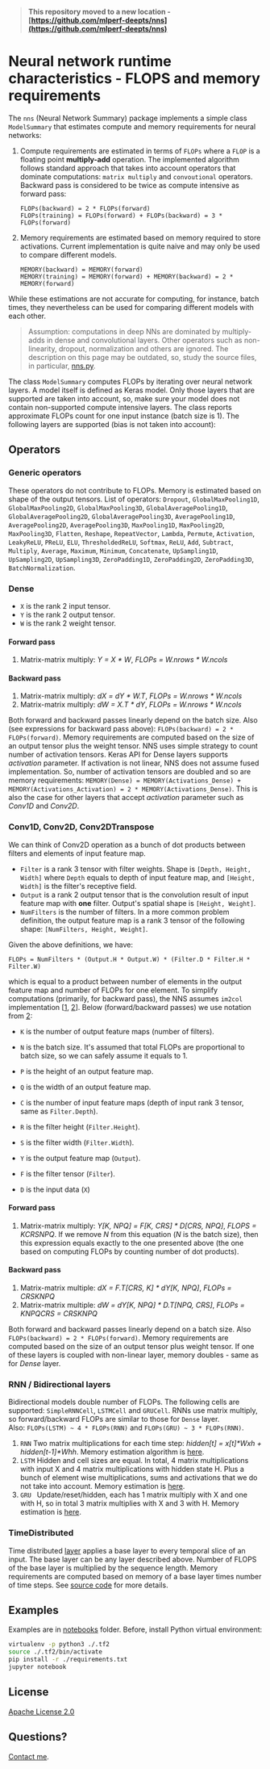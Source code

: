 > __This repository moved to a new location - [https://github.com/mlperf-deepts/nns](https://github.com/mlperf-deepts/nns)__

# Neural network runtime characteristics - FLOPS and memory requirements


The `nns` (Neural Network Summary) package implements a simple class `ModelSummary` that estimates compute and memory requirements for neural networks:

1. Compute requirements are estimated in terms of `FLOPs` where a `FLOP` is a floating point __multiply-add__ operation. The implemented algorithm follows standard approach that takes into account operators that dominate computations: `matrix multiply` and `convoutional` operators. Backward pass is considered to be twice as compute intensive as forward pass:
   ```
   FLOPs(backward) = 2 * FLOPs(forward)
   FLOPs(training) = FLOPs(forward) + FLOPs(backward) = 3 * FLOPs(forward)
   ```
2. Memory requirements are estimated based on memory required to store activations. Current implementation is quite naive and may only be used to compare different models.
   ```
   MEMORY(backward) = MEMORY(forward)
   MEMORY(training) = MEMORY(forward) + MEMORY(backward) = 2 * MEMORY(forward)  
   ```  
 
 While these estimations are not accurate for computing, for instance, batch times, they nevertheless can be used for comparing different models with each other.  

> Assumption: computations in deep NNs are dominated by multiply-adds in dense and convolutional layers. Other operators such as non-linearity, dropout, normalization and others are ignored. The description on this page may be outdated, so, study the source files, in particular, [nns.py](https://github.com/sergey-serebryakov/nns/blob/master/python/nns/nns.py).


The class `ModelSummary` computes FLOPs by iterating over neural network layers. A model itself is defined as Keras model. Only those layers that are supported are taken into account, so, make sure your model does not contain non-supported compute intensive layers. The class reports approximate FLOPs count for one input instance (batch size is 1). The following layers are supported (bias is not taken into account):

## Operators  

### Generic operators
These operators do not contribute to FLOPs. Memory is estimated based on shape of the output tensors. List of operators: `Dropout`, `GlobalMaxPooling1D`, `GlobalMaxPooling2D`, `GlobalMaxPooling3D`, `GlobalAveragePooling1D`, `GlobalAveragePooling2D`, `GlobalAveragePooling3D`, `AveragePooling1D`, `AveragePooling2D`, `AveragePooling3D`, `MaxPooling1D`, `MaxPooling2D`, `MaxPooling3D`, `Flatten`, `Reshape`, `RepeatVector`, `Lambda`, `Permute`, `Activation`, `LeakyReLU`, `PReLU`, `ELU`, `ThresholdedReLU`, `Softmax`, `ReLU`, `Add`, `Subtract`, `Multiply`, `Average`, `Maximum`, `Minimum`, `Concatenate`, `UpSampling1D`, `UpSampling2D`, `UpSampling3D`, `ZeroPadding1D`, `ZeroPadding2D`, `ZeroPadding3D`, `BatchNormalization`.  


### Dense  
- `X` is the rank 2 input tensor.
- `Y` is the rank 2 output tensor.
- `W` is the rank 2 weight tensor.
#### Forward pass  
1. Matrix-matrix multiply: _Y = X * W_, _FLOPs = W.nrows * W.ncols_

#### Backward pass  
1. Matrix-matrix multiply: _dX = dY * W.T_, _FLOPs = W.nrows * W.ncols_  
2. Matrix-matrix multiply: _dW = X.T * dY_, _FLOPs = W.nrows * W.ncols_    

Both forward and backward passes linearly depend on the batch size. Also (see expressions for backward pass above): `FLOPs(backward) = 2 * FLOPs(forward)`.
Memory requirements are computed based on the size of an output tensor plus the weight tensor. NNS uses simple strategy to count number of activation tensors. Keras API for Dense layers supports _activation_ parameter. If activation is not linear, NNS does not assume fused implementation. So, number of activation tensors are doubled and so are memory requirements: `MEMORY(Dense) = MEMORY(Activations_Dense) + MEMORY(Activations_Activation) = 2 * MEMORY(Activations_Dense)`. This is also the case for other layers that accept _activation_ parameter such as _Conv1D_ and _Conv2D_. 
  
### Conv1D, Conv2D, Conv2DTranspose
We can think of Conv2D operation as a bunch of dot products between filters and elements of input feature map.
- `Filter` is a rank 3 tensor with filter weights. Shape is `[Depth, Height, Width]` where `Depth` equals to depth of input feature map, and `[Height, Width]` is the filter's receptive field.
- `Output` is a rank 2 output tensor that is the convolution result of input feature map with **one** filter. Output's spatial shape is `[Height, Weight]`.
- `NumFilters` is the number of filters. In a more common problem definition, the output feature map is a rank 3 tensor of the following shape: `[NumFilters, Height, Weight]`.

Given the above definitions, we have:
```shell
FLOPs = NumFilters * (Output.H * Output.W) * (Filter.D * Filter.H * Filter.W)
```
which is equal to a product between number of elements in the output feature map and number of FLOPs for one element. To simplify computations (primarily, for backward pass), the NNS assumes `im2col` implementation [[1](https://wiseodd.github.io/techblog/2016/07/16/convnet-conv-layer/), [2](https://arxiv.org/pdf/1410.0759.pdf)]. Below (forward/backward passes) we use notation from [2](https://arxiv.org/pdf/1410.0759.pdf):
- `K` is the number of output feature maps (number of filters).
- `N` is the batch size. It's assumed that total FLOPs are proportional to batch size, so we can safely assume it equals to 1.
- `P` is the height of an output feature map.
- `Q` is the width of an output feature map.
- `C` is the number of input feature maps (depth of input rank 3 tensor, same as `Filter.Depth`).
- `R` is the filter height (`Filter.Height`).
- `S` is the filter width (`Filter.Width`).


- `Y` is the output feature map (`Output`).
- `F` is the filter tensor (`Filter`).
- `D` is the input data (`X`)

#### Forward pass  
1. Matrix-matrix multiply: _Y[K, NPQ] = F[K, CRS] * D[CRS, NPQ]_, _FLOPS = KCRSNPQ_. If we remove _N_ from this equation (_N_ is the batch size), then this expression equals exactly to the one presented above (the one based on computing FLOPs by counting number of dot products).

#### Backward pass  
1. Matrix-matrix multiple: _dX = F.T[CRS, K] * dY[K, NPQ]_, _FLOPs = CRSKNPQ_
2. Matrix-matrix multiple: _dW = dY[K, NPQ] * D.T[NPQ, CRS]_, _FLOPs = KNPQCRS = CRSKNPQ_

Both forward and backward passes linearly depend on a batch size. Also `FLOPs(backward) = 2 * FLOPs(forward)`.
Memory requirements are computed based on the size of an output tensor plus weight tensor. If one of these layers is coupled with non-linear layer, memory doubles - same as for _Dense_ layer.

### RNN / Bidirectional layers
Bidirectional models double number of FLOPs. The following cells are supported: `SimpleRNNCell`, `LSTMCell` and `GRUCell`. RNNs use matrix multiply, so forward/backward FLOPs are similar to those for `Dense` layer.  
Also: `FLOPs(LSTM) ~ 4 * FLOPs(RNN)` and `FLOPs(GRU) ~ 3 * FLOPs(RNN)`.
1. `RNN` Two matrix multiplications for each time step: _hidden[t] = x[t]*Wxh + hidden[t-1]*Whh_. Memory estimation algorithm is [here](https://github.com/sergey-serebryakov/nns/blob/master/python/nns/nns.py#L264).
2. `LSTM` Hidden and cell sizes are equal. In total, 4 matrix multiplications with input X and 4 matrix multiplications with hidden state H. Plus a bunch of element wise multiplications, sums and activations that we do not take into account. Memory estimation is [here](https://github.com/sergey-serebryakov/nns/blob/master/python/nns/nns.py#L271).
3. `GRU ` Update/reset/hidden, each has 1 matrix multiply with X and one with H, so in total 3 matrix multiplies with X and 3 with H. Memory estimation is [here](https://github.com/sergey-serebryakov/nns/blob/master/python/nns/nns.py#L290).

### TimeDistributed
Time distributed [layer](https://keras.io/layers/wrappers/) applies a base layer to every temporal slice of an input. The base layer can be any layer described above. Number of FLOPS of the base layer is multiplied by the sequence length. Memory requirements are computed based on memory of a base layer times number of time steps. See [source code](https://github.com/sergey-serebryakov/nns/blob/master/python/nns/nns.py#L211) for more details.

## Examples 
Examples are in [notebooks](./notebooks) folder. Before, install Python virtual environment:
```bash
virtualenv -p python3 ./.tf2
source ./.tf2/bin/activate
pip install -r ./requirements.txt
jupyter notebook
```

## License
[Apache License 2.0](./LICENSE.md)


## Questions?
[Contact me](serebryakov.sergey@gmail.com).
